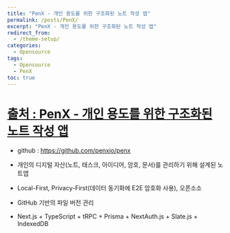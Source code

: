 ```yaml
---
title: "PenX - 개인 용도를 위한 구조화된 노트 작성 앱"
permalink: /posts/PenX/
excerpt: "PenX - 개인 용도를 위한 구조화된 노트 작성 앱"
redirect_from:
  - /theme-setup/
categories:
  - Opensource
tags:
  - Opensource
  - PenX
toc: true
---
```


# [출처 : PenX - 개인 용도를 위한 구조화된 노트 작성 앱 ](https://news.hada.io/topic?id=12839)  

- github : https://github.com/penxio/penx  

- 개인의 디지털 자산(노트, 태스크, 아이디어, 암호, 문서)를 관리하기 위해 설계된 노트앱  
- Local-First, Privacy-First(데이터 동기화에 E2E 암호화 사용), 오픈소소  
- GitHub 기반의 파일 버전 관리  
- Next.js + TypeScript + tRPC + Prisma + NextAuth.js + Slate.js + IndexedDB  